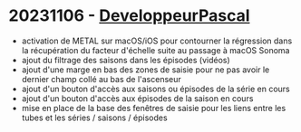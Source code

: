 # 20231106 - [DeveloppeurPascal](https://github.com/DeveloppeurPascal)

* activation de METAL sur macOS/iOS pour contourner la régression dans la récupération du facteur d'échelle suite au passage à macOS Sonoma
* ajout du filtrage des saisons dans les épisodes (vidéos)
* ajout d'une marge en bas des zones de saisie pour ne pas avoir le dernier champ collé au bas de l'ascenseur
* ajout d'un bouton d'accès aux saisons ou épisodes de la série en cours
* ajout d'un bouton d'accès aux épisodes de la saison en cours
* mise en place de la base des fenêtres de saisie pour les liens entre les tubes et les séries / saisons / épisodes
